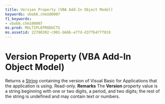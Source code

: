 ```yaml
---
title: Version Property (VBA Add-In Object Model)
keywords: vbob6.chm100007
f1_keywords:
- vbob6.chm100007
ms.prod: MULTIPLEPRODUCTS
ms.assetid: 22708302-c901-b68b-e77d-d37fb477f819
---
```



# Version Property (VBA Add-In Object Model)



Returns a [String](vbe-glossary.md) containing the version of Visual Basic for Applications that the application is using. Read-only.
 **Remarks**
The  **Version** property value is a string beginning with one or two digits, a period, and two digits; the rest of the string is undefined and may contain text or numbers.

